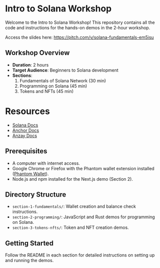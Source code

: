 # Intro to Solana Workshop

Welcome to the Intro to Solana Workshop! This repository contains all the code and instructions for the hands-on demos in the 2-hour workshop.

Access the slides here: https://pitch.com/v/solana-fundamentals-em5isu

## Workshop Overview
- **Duration**: 2 hours
- **Target Audience**: Beginners to Solana development
- **Sections**:
  1. Fundamentals of Solana Network (30 min)
  2. Programming on Solana (45 min)
  3. Tokens and NFTs (45 min)

# Resources
- [Solana Docs](https://solana.com/developers/docs)
- [Anchor Docs](https://anchor-docs.projectserum.com/)
- [Anzay Docs](https://docs.anza.xyz/)

## Prerequisites
- A computer with internet access.
- Google Chrome or Firefox with the Phantom wallet extension installed ([Phantom Wallet](https://phantom.app/)).
- Node.js and npm installed for the Next.js demo (Section 2).

## Directory Structure
- `section-1-fundamentals/`: Wallet creation and balance check instructions.
- `section-2-programming/`: JavaScript and Rust demos for programming on Solana.
- `section-3-tokens-nfts/`: Token and NFT creation demos.

## Getting Started
Follow the README in each section for detailed instructions on setting up and running the demos.